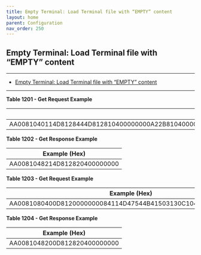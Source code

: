 ```yaml
---
title: Empty Terminal: Load Terminal file with “EMPTY” content
layout: home
parent: Configuration
nav_order: 250
---
```


## Empty Terminal: Load Terminal file with “EMPTY” content

---

- [Empty Terminal: Load Terminal file with “EMPTY” content](#empty-terminal-load-terminal-file-with-empty-content)

---


**Table 1201 - Get Request Example**

| Example (Hex) |
|----|
| AA0081040114D8128444D812810400000000A22B8104000000118201048320543666037C01700B9215F365346E7C883290F201E0D844D9F32B0D05A098B519A30A81083030303030303030870101 |

**Table 1202 - Get Response Example**

| Example (Hex)                |
|------------------------------|
| AA0081048214D812820400000000 |

**Table 1203 - Get Request Example**

| Example (Hex)                                                  |
|----------------------------------------------------------------|
| AA0081080400D8120000000084114D47544B41503130C10400000000CE01AA |

**Table 1204 - Get Response Example**

| Example (Hex)                |
|------------------------------|
| AA0081048200D812820400000000 |

#####